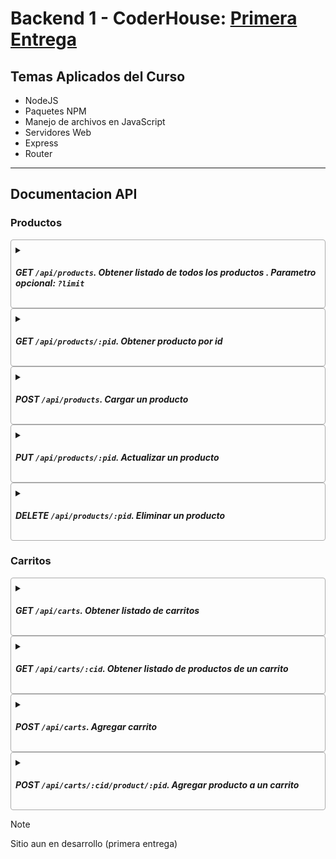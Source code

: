 # Backend 1 - CoderHouse: [Primera Entrega](https://github.com/ezeledesma/proyecto-backend-1)

## Temas Aplicados del Curso
* NodeJS
* Paquetes NPM
* Manejo de archivos en JavaScript
* Servidores Web
* Express
* Router

------

## Documentacion API

<style>
details {
  border: 1px solid #aaa;
  border-radius: 4px;
  padding: 0.5em 0.5em 0;
}

summary {
  font-weight: bold;
  margin: -0.5em -0.5em 0;
  padding: 0.5em;
}

details[open] {
  padding: 0.5em;
}

details[open] summary {
  border-bottom: 1px solid #aaa;
  margin-bottom: 0.5em;
}
</style>

### Productos

<details>
<summary>

##### GET ```/api/products```. Obtener listado de todos los productos . Parametro opcional: ```?limit```
</summary>

**Ejemplo**
```
http://localhost:8080/api/products
http://localhost:8080/api/products?limit=3
```
</details>

<details>
<summary>

##### GET ```/api/products/:pid```. Obtener producto por id 
</summary>

**Ejemplo**
```
http://localhost:8080/api/products/3
```
</details>

<details>
<summary>

##### POST ```/api/products```. Cargar un producto
</summary>

**Ejemplo**
```
http://localhost:8080/api/products
```
**Body**
```javascript
{
	"title": "Yerba",
	"description": "Yerba palo",
	"code": "ybp01",
	"price": 100,
	"status": false,
	"stock": 5,
	"category": "Yerba",
	"thumbnails": []
}
```
</details>

<details>
<summary>

##### PUT ```/api/products/:pid```. Actualizar un producto
</summary>

**Ejemplo**
```
http://localhost:8080/api/products/1
```
**Body**
```javascript
{
	"title": "Fideos",
	"description": "Alimento",
	"code": "fd01",
	"price": 300,
	"status": true,
	"stock": 10,
	"category": "Pastas",
	"thumbnails": ["imagen-fideos-1.png","imagen-fideos-2.png"]
}
```
</details>

<details>
<summary>

##### DELETE ```/api/products/:pid```. Eliminar un producto
</summary>

**Ejemplo**
```
http://localhost:8080/api/products/2
```
</details>

### Carritos

<details>
<summary>

##### GET ```/api/carts```. Obtener listado de carritos
</summary>

**Ejemplo**
```
http://localhost:8080/api/carts
```
</details>

<details>
<summary>

##### GET ```/api/carts/:cid```. Obtener listado de productos de un carrito
</summary>

**Ejemplo**
```
http://localhost:8080/api/carts/2
```
</details>

<details>
<summary>

##### POST ```/api/carts```. Agregar carrito
</summary>

**Ejemplo**
```
http://localhost:8080/api/carts
```
**Body**
```javascript
[
	{
		"id": "2",
		"quantity": 4
	},
	{
		"id":"3",
		"quantity": 2
	}
]
```
</details>

<details>
<summary>

##### POST ```/api/carts/:cid/product/:pid```. Agregar producto a un carrito
</summary>

**Ejemplo**
```
http://localhost:8080/api/carts/2/product/1
```
</details>

> [!NOTE]
> Sitio aun en desarrollo (primera entrega)
